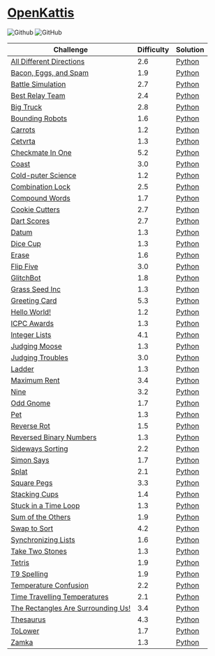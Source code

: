 # [OpenKattis](https://open.kattis.com/)

![Github](https://img.shields.io/badge/languages-python-green.svg?longCache=true&style=for-the-badge)
![GitHub](https://img.shields.io/github/license/mashape/apistatus.svg?style=for-the-badge)

|  Challenge      | Difficulty      | Solution        |
| --------------- | --------------- | --------------- |
[All Different Directions](https://open.kattis.com/problems/alldifferentdirections) | 2.6 | [Python](./Python/alldifferentdirections.py)
[Bacon, Eggs, and Spam](https://open.kattis.com/problems/baconeggsandspam) | 1.9 | [Python](./Python/baconeggsandspam.py)
[Battle Simulation](https://open.kattis.com/problems/battlesimulation) | 2.7 | [Python](./Python/battlesimulation.py)
[Best Relay Team](https://open.kattis.com/problems/bestrelayteam) | 2.4 | [Python](./Python/bestrelayteam.py)
[Big Truck](https://open.kattis.com/problems/bigtruck) | 2.8 | [Python](./Python/bigtruck.py)
[Bounding Robots](https://open.kattis.com/problems/boundingrobots) | 1.6 | [Python](./Python/boundingrobots.py)
[Carrots](https://open.kattis.com/problems/carrots) | 1.2 | [Python](./Python/carrots.py)
[Cetvrta](https://open.kattis.com/problems/cetvrta) | 1.3 | [Python](./Python/cetvrta.py)
[Checkmate In One](https://open.kattis.com/problems/checkmateinone) | 5.2 | [Python](./Python/checkmateinone.py)
[Coast](https://open.kattis.com/problems/coast) | 3.0 | [Python](./Python/coast.py)
[Cold-puter Science](https://open.kattis.com/problems/cold) | 1.2 | [Python](./Python/cold.py)
[Combination Lock](https://open.kattis.com/contests/akxgwd/problems/combinationlock) | 2.5 | [Python](./Python/combinationlock.py)
[Compound Words](https://open.kattis.com/problems/compoundwords) | 1.7 | [Python](./Python/compoundwords.py)
[Cookie Cutters](https://open.kattis.com/problems/cookiecutter) | 2.7 | [Python](./Python/cookiecutter.py)
[Dart Scores](https://open.kattis.com/problems/dartscores) | 2.7 | [Python](./Python/dartscores.py)
[Datum](https://open.kattis.com/problems/datum) | 1.3 | [Python](./Python/datum.py)
[Dice Cup](https://open.kattis.com/problems/dicecup) | 1.3 | [Python](./Python/dicecup.py)
[Erase](https://open.kattis.com/problems/erase) | 1.6 | [Python](./Python/erase.py)
[Flip Five](https://open.kattis.com/problems/flipfive) | 3.0 | [Python](./Python/flipfive.py)
[GlitchBot](https://open.kattis.com/problems/glitchbot) | 1.8 | [Python](./Python/glitchbot.py)
[Grass Seed Inc](https://open.kattis.com/problems/grassseed) | 1.3 | [Python](./Python/grassseed.py)
[Greeting Card](https://open.kattis.com/problems/greetingcard) | 5.3 | [Python](./Python/greetingcard.py)
[Hello World!](https://open.kattis.com/problems/hello) | 1.2 | [Python](./Python/hello.py)
[ICPC Awards](https://open.kattis.com/problems/icpcawards) | 1.3 | [Python](./Python/icpcawards.py)
[Integer Lists](https://open.kattis.com/problems/integerlists) | 4.1 | [Python](./Python/integerlists.py)
[Judging Moose](https://open.kattis.com/problems/judgingmoose) | 1.3 | [Python](./Python/judgingmoose.py)
[Judging Troubles](https://open.kattis.com/problems/judging) | 3.0 | [Python](./Python/judging.py)
[Ladder](https://open.kattis.com/problems/ladder) | 1.3 | [Python](./Python/ladder.py)
[Maximum Rent](https://open.kattis.com/problems/maximumrent) | 3.4 | [Python](./Python/maximumrent.py)
[Nine](https://open.kattis.com/problems/nine) | 3.2 | [Python](./Python/nine.py)
[Odd Gnome](https://open.kattis.com/problems/oddgnome) | 1.7 | [Python](./Python/oddgnome.py)
[Pet](https://open.kattis.com/problems/pet) | 1.3 | [Python](./Python/pet.py)
[Reverse Rot](https://open.kattis.com/problems/reverserot) | 1.5 | [Python](./Python/reverserot.py)
[Reversed Binary Numbers](https://open.kattis.com/problems/reversebinary) | 1.3 | [Python](./Python/reversebinary.py)
[Sideways Sorting](https://open.kattis.com/problems/sidewayssorting) | 2.2 | [Python](./Python/sidewayssorting.py)
[Simon Says](https://open.kattis.com/problems/simonsays) | 1.7 | [Python](./Python/simonsays.py)
[Splat](https://open.kattis.com/problems/splat) | 2.1 | [Python](./Python/splat.py)
[Square Pegs](https://open.kattis.com/problems/squarepegs) | 3.3 | [Python](./Python/squarepegs.py)
[Stacking Cups](https://open.kattis.com/problems/cups) | 1.4 | [Python](./Python/cups.py)
[Stuck in a Time Loop](https://open.kattis.com/problems/timeloop) | 1.3 | [Python](./Python/timeloop.py)
[Sum of the Others](https://open.kattis.com/problems/sumoftheothers) | 1.9 | [Python](./Python/sumoftheothers.py)
[Swap to Sort](https://open.kattis.com/problems/swaptosort) | 4.2 | [Python](./Python/swaptosort.py)
[Synchronizing Lists](https://open.kattis.com/problems/synchronizinglists) | 1.6 | [Python](./Python/synchronizinglists.py)
[Take Two Stones](https://open.kattis.com/problems/twostones) | 1.3 | [Python](./Python/twostones.py)
[Tetris](https://open.kattis.com/problems/tetris) | 1.9 | [Python](./Python/tetris.py)
[T9 Spelling](https://open.kattis.com/problems/t9spelling) | 1.9 | [Python](./Python/t9spelling.py)
[Temperature Confusion](https://open.kattis.com/problems/temperatureconfusion) | 2.2 | [Python](./Python/temperatureconfusion.py)
[Time Travelling Temperatures](https://open.kattis.com/problems/temperature) | 2.1 | [Python](./Python/temperature.py)
[The Rectangles Are Surrounding Us!](https://open.kattis.com/problems/rectanglesurrounding) | 3.4 | [Python](./Python/rectanglesurrounding.py)
[Thesaurus](https://open.kattis.com/problems/thesaurus) | 4.3 | [Python](./Python/thesaurus.py)
[ToLower](https://open.kattis.com/problems/tolower) | 1.7 | [Python](./Python/tolower.py)
[Zamka](https://open.kattis.com/problems/zamka) | 1.3 | [Python](./Python/zamka.py)
